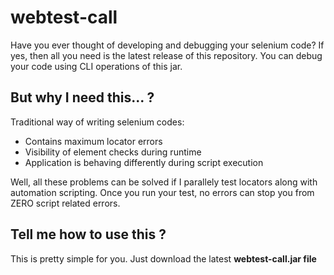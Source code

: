 # webtest-call

Have you ever thought of developing and debugging your selenium code?
If yes, then all you need is the latest release of this repository.
You can debug your code using CLI operations of this jar.

## But why I need this... ?
Traditional way of writing selenium codes:
- Contains maximum locator errors
- Visibility of element checks during runtime
- Application is behaving differently during script execution

Well, all these problems can be solved if I parallely test 
locators along with automation scripting. Once you run your test, no errors
can stop you from ZERO script related errors.

## Tell me how to use this ?
This is pretty simple for you. Just download the latest <b>webtest-call.jar<b> file
